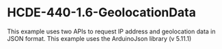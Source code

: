 # HCDE-440-1.6-GeolocationData
This example uses two APIs to request IP address and geolocation data in JSON format. This example uses the ArduinoJson library (v 5.11.1)
